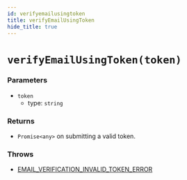 ```yaml
---
id: verifyemailusingtoken
title: verifyEmailUsingToken
hide_title: true
---
```


# ``verifyEmailUsingToken(token)``

### Parameters
- ``token``
  - type: ``string``


### Returns
- ``Promise<any>`` on submitting a valid token.

### Throws
- [EMAIL_VERIFICATION_INVALID_TOKEN_ERROR](./errors/email_verification_invalid_token_error)
